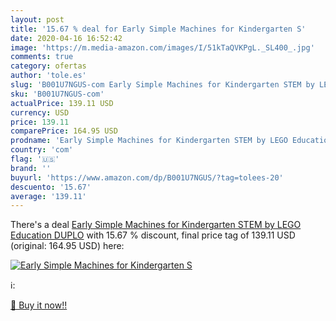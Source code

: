 ```yaml
---
layout: post
title: '15.67 % deal for Early Simple Machines for Kindergarten S'
date: 2020-04-16 16:52:42
image: 'https://m.media-amazon.com/images/I/51kTaQVKPgL._SL400_.jpg'
comments: true
category: ofertas
author: 'tole.es'
slug: 'B001U7NGUS-com Early Simple Machines for Kindergarten STEM by LEGO...'
sku: 'B001U7NGUS-com'
actualPrice: 139.11 USD
currency: USD
price: 139.11
comparePrice: 164.95 USD
prodname: 'Early Simple Machines for Kindergarten STEM by LEGO Education DUPLO'
country: 'com'
flag: '🇺🇸'
brand: ''
buyurl: 'https://www.amazon.com/dp/B001U7NGUS/?tag=tolees-20'
descuento: '15.67'
average: '139.11'
---
```


There's a deal [Early Simple Machines for Kindergarten STEM by LEGO Education DUPLO](https://www.amazon.com/dp/B001U7NGUS/?tag=tolees-20)  with  15.67 % discount, final price tag of  139.11 USD (original: 164.95 USD) here:

[![Early Simple Machines for Kindergarten S](https://m.media-amazon.com/images/I/51kTaQVKPgL._SL400_.jpg)](https://www.amazon.com/dp/B001U7NGUS/?tag=tolees-20)

ℹ️:


[🛒 Buy it now!!](https://www.amazon.com/dp/B001U7NGUS/?tag=tolees-20)

